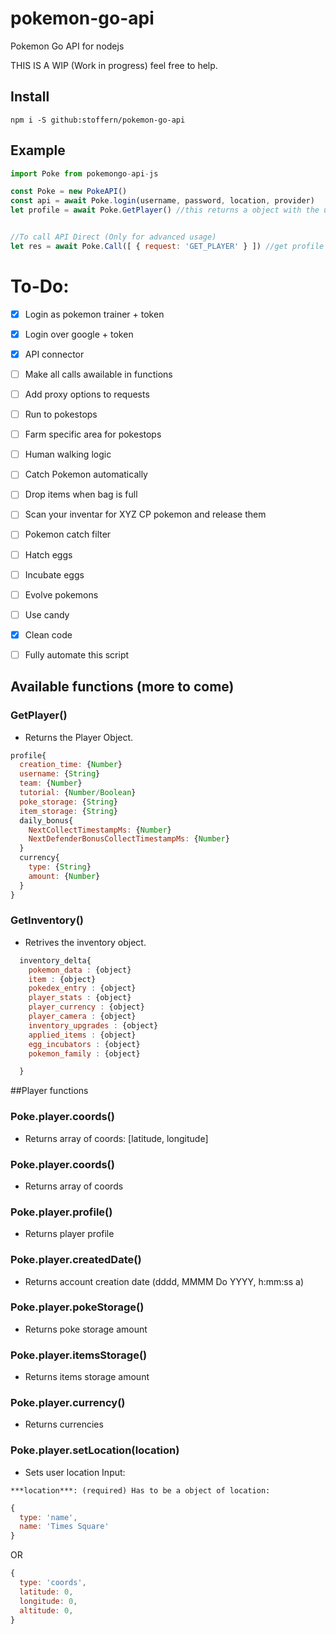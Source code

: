 # pokemon-go-api
Pokemon Go API for nodejs

THIS IS A WIP (Work in progress) feel free to help.

## Install
```
npm i -S github:stoffern/pokemon-go-api
```


## Example

```js
import Poke from pokemongo-api-js
```

```js
const Poke = new PokeAPI()
const api = await Poke.login(username, password, location, provider)
let profile = await Poke.GetPlayer() //this returns a object with the user profile


//To call API Direct (Only for advanced usage)
let res = await Poke.Call([ { request: 'GET_PLAYER' } ]) //get profile

```

# To-Do:
- [x] Login as pokemon trainer + token
- [x] Login over google + token
- [x] API connector
- [ ] Make all calls awailable in functions
- [ ] Add proxy options to requests
- [ ] Run to pokestops
- [ ] Farm specific area for pokestops
- [ ] Human walking logic
- [ ] Catch Pokemon automatically
- [ ] Drop items when bag is full
- [ ] Scan your inventar for XYZ CP pokemon and release them
- [ ] Pokemon catch filter
- [ ] Hatch eggs
- [ ] Incubate eggs
- [ ] Evolve pokemons
- [ ] Use candy
- [x] Clean code
- [ ] Fully automate this script



## Available functions (more to come)

### GetPlayer()
- Returns the Player Object.

```js
profile{
  creation_time: {Number}
  username: {String}
  team: {Number}
  tutorial: {Number/Boolean}
  poke_storage: {String}
  item_storage: {String}
  daily_bonus{
    NextCollectTimestampMs: {Number}
    NextDefenderBonusCollectTimestampMs: {Number}
  }
  currency{
    type: {String}
    amount: {Number}
  }
}
```


### GetInventory()
- Retrives the inventory object.

```js
  inventory_delta{
    pokemon_data : {object}
    item : {object}
    pokedex_entry : {object}
    player_stats : {object}
    player_currency : {object}
    player_camera : {object}
    inventory_upgrades : {object}
    applied_items : {object}
    egg_incubators : {object}
    pokemon_family : {object}

  }
```

##Player functions

### Poke.player.coords()
- Returns array of coords: [latitude, longitude]

### Poke.player.coords()
- Returns array of coords

### Poke.player.profile()
- Returns player profile

### Poke.player.createdDate()
- Returns account creation date (dddd, MMMM Do YYYY, h:mm:ss a)

### Poke.player.pokeStorage()
- Returns poke storage amount

### Poke.player.itemsStorage()
- Returns items storage amount

### Poke.player.currency()
- Returns currencies

### Poke.player.setLocation(location)
- Sets user location
Input:
```
***location***: (required) Has to be a object of location:
```
```js
{
  type: 'name',
  name: 'Times Square'
}
```
OR
```js
{
  type: 'coords',
  latitude: 0,
  longitude: 0,
  altitude: 0,
}



